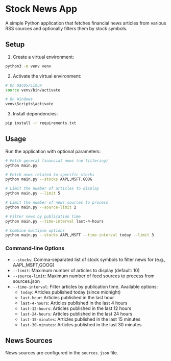 # Stock News App

A simple Python application that fetches financial news articles from various RSS sources and optionally filters them by stock symbols.

## Setup

1. Create a virtual environment:
```bash
python3 -m venv venv
```

2. Activate the virtual environment:
```bash
# On macOS/Linux
source venv/bin/activate

# On Windows
venv\Scripts\activate
```

3. Install dependencies:
```bash
pip install -r requirements.txt
```

## Usage

Run the application with optional parameters:

```bash
# Fetch general financial news (no filtering)
python main.py

# Fetch news related to specific stocks
python main.py --stocks AAPL,MSFT,GOOG

# Limit the number of articles to display
python main.py --limit 5

# Limit the number of news sources to process
python main.py --source-limit 2

# Filter news by publication time
python main.py --time-interval last-4-hours

# Combine multiple options
python main.py --stocks AAPL,MSFT --time-interval today --limit 3
```

### Command-line Options

- `--stocks`: Comma-separated list of stock symbols to filter news for (e.g., AAPL,MSFT,GOOG)
- `--limit`: Maximum number of articles to display (default: 10)
- `--source-limit`: Maximum number of feed sources to process from sources.json
- `--time-interval`: Filter articles by publication time. Available options:
  - `today`: Articles published today (since midnight)
  - `last-hour`: Articles published in the last hour
  - `last-4-hours`: Articles published in the last 4 hours
  - `last-12-hours`: Articles published in the last 12 hours
  - `last-24-hours`: Articles published in the last 24 hours
  - `last-15-minutes`: Articles published in the last 15 minutes
  - `last-30-minutes`: Articles published in the last 30 minutes

## News Sources

News sources are configured in the `sources.json` file. 
